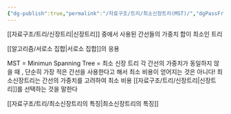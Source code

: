 ```yaml
---
{"dg-publish":true,"permalink":"/자료구조/트리/최소신장트리(MST)/","dgPassFrontmatter":true,"noteIcon":""}
---
```


[[자료구조/트리/신장트리\|신장트리]] 중에서 사용된 간선들의 가중치 합이 최소인 트리

[[알고리즘/서로소 집합\|서로소 집합]]의 응용

MST = Minimun Spanning Tree = 최소 신장 트리
각 간선의 가중치가 동일하지 않을 때 , 단순히 가장 적은 간선을 사용한다고 해서 최소 비용이 얻어지는 것은 아니다!
최소신장트리는 간선의 가중치를 고려하여 최소 비용 [[자료구조/트리/신장트리\|신장트리]]를 선택하는 것을 말한다

[[자료구조/트리/최소신장트리의 특징\|최소신장트리의 특징]]
